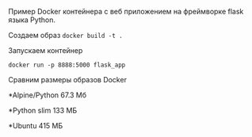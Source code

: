 Пример  Docker контейнера с веб приложением на фреймворке  flask языка Python. 

Создаем образ
`docker build -t .`

Запускаем контейнер

`docker run -p 8888:5000 flask_app`

Сравним размеры образов  Docker 

*Alpine/Python 67.3 Мб

*Python slim 133 МБ

*Ubuntu  415 МБ
